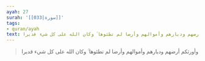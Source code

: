 ```yaml
---
ayah: 27
surah: '[[033|سورة]]'
tags:
- quran/ayah
text: وأورثكم أرضهم وديارهم وأموالهم وأرضا لم تطئوها ۚ وكان الله على كل شيء قديرا
---
```

> وأورثكم أرضهم وديارهم وأموالهم وأرضا لم تطئوها ۚ وكان الله على كل شيء قديرا
